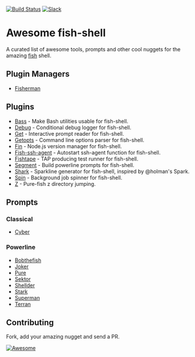 [slack-link]: https://fisherman-wharf.herokuapp.com
[slack-badge]: https://fisherman-wharf.herokuapp.com/badge.svg

[travis-link]: https://travis-ci.org/fisherman/awesome-fish
[travis-badge]: https://img.shields.io/travis/fisherman/awesome-fish.svg

[awesome-link]:https://github.com/sindresorhus/awesome
[awesome-badge]: https://cdn.rawgit.com/sindresorhus/awesome/d7305f38d29fed78fa85652e3a63e154dd8e8829/media/badge.svg

[![Build Status][travis-badge]][travis-link]
[![Slack][slack-badge]][slack-link]

# Awesome fish-shell

A curated list of awesome tools, prompts and other cool nuggets for the amazing [fish] shell.

## Plugin Managers

- [Fisherman](https://github.com/fisherman/fisherman)

## Plugins

- [Bass](https://github.com/edc/bass) - Make Bash utilities usable for fish-shell.
- [Debug](https://github.com/fisherman/debug) - Conditional debug logger for fish-shell.
- [Get](https://github.com/fisherman/get) - Interactive prompt reader for fish-shell.
- [Getopts](https://github.com/fisherman/getopts) - Command line options parser for fish-shell.
- [Fin](https://github.com/fisherman/fin) - Node.js version manager for fish-shell.
- [Fish-ssh-agent](https://github.com/herrbischoff/fish-ssh-agent) - Autostart ssh-agent function for fish-shell.
- [Fishtape](https://github.com/fisherman/fishtape) - TAP producing test runner for fish-shell.
- [Segment](https://github.com/fisherman/segment) - Build powerline prompts for fish-shell.
- [Shark](https://github.com/fisherman/shark) - Sparkline generator for fish-shell, inspired by @holman's Spark.
- [Spin](https://github.com/fisherman/spin) - Background job spinner for fish-shell.
- [Z](https://github.com/fisherman/z) - Pure-fish z directory jumping.

## Prompts

### Classical

- [Cyber](https://github.com/fisherman/cyber)

### Powerline

- [Bobthefish](https://github.com/oh-my-fish/theme-bobthefish)
- [Joker](https://github.com/fisherman/joker)
- [Pure](https://github.com/rafaelrinaldi/pure)
- [Sektor](https://github.com/fisherman/sektor)
- [Shellder](https://github.com/simnalamburt/shellder)
- [Stark](https://github.com/fisherman/stark)
- [Superman](https://github.com/fisherman/superman)
- [Terran](https://github.com/fisherman/terran)

## Contributing

Fork, add your amazing nugget and send a PR.

[![Awesome][awesome-badge]][awesome-link]

[Awesome]: https://github.com/sindresorhus/awesome
[fish]: https://github.com/fish-shell/fish-shell
[create]: https://github.com/fisherman/awesome-fish/issues
[Pure]: https://github.com/sindresorhus/pure

